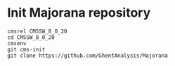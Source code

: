 # Init Majorana repository

```
cmsrel CMSSW_8_0_20
cd CMSSW_8_0_20
cmsenv
git cms-init
git clone https://github.com/GhentAnalysis/Majorana
```
